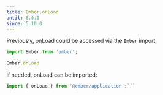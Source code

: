 ```yaml
---
title: Ember.onLoad
until: 6.0.0
since: 5.10.0
---
```



Previously, onLoad could be accessed via the `Ember` import:
```js
import Ember from 'ember';

Ember.onLoad

```

 If needed, onLoad can be imported:
```js
import { onLoad } from '@ember/application';```
